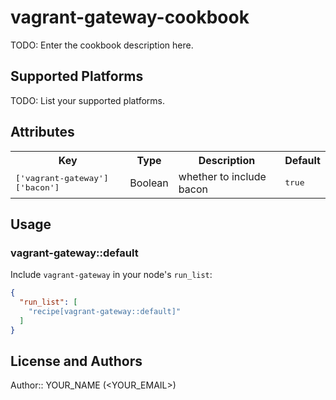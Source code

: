 # vagrant-gateway-cookbook

TODO: Enter the cookbook description here.

## Supported Platforms

TODO: List your supported platforms.

## Attributes

<table>
  <tr>
    <th>Key</th>
    <th>Type</th>
    <th>Description</th>
    <th>Default</th>
  </tr>
  <tr>
    <td><tt>['vagrant-gateway']['bacon']</tt></td>
    <td>Boolean</td>
    <td>whether to include bacon</td>
    <td><tt>true</tt></td>
  </tr>
</table>

## Usage

### vagrant-gateway::default

Include `vagrant-gateway` in your node's `run_list`:

```json
{
  "run_list": [
    "recipe[vagrant-gateway::default]"
  ]
}
```

## License and Authors

Author:: YOUR_NAME (<YOUR_EMAIL>)
